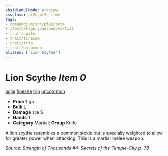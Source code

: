 ```yaml
---
obsidianUIMode: preview
cssclass: pf2e,pf2e-item
tags:
- compendium/src/pf2e/sot4
- item/category/weapon/martial
- trait/agile
- trait/finesse
- trait/trip
- trait/uncommon
aliases: ["Lion Scythe"]
---
```

# Lion Scythe *Item 0*  
[agile](../../../rules/traits/agile.md)  [finesse](../../../rules/traits/finesse.md)  [trip](../../../rules/traits/trip.md)  [uncommon](../../../rules/traits/uncommon.md)  

- **Price** 1 gp
- **Bulk** L
- **Damage** `1d6` S
- **Hands** 1
- **Category** Martial; **Group** Knife 

A lion scythe resembles a common sickle but is specially weighted to allow for greater power when attacking. This is a martial melee weapon.

*Source: Strength of Thousands #4: Secrets of the Temple-City p. 78*